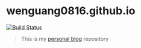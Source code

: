 # wenguang0816.github.io
[![Build Status](https://secure.travis-ci.org/wenguang0816/wenguang0816.github.io.svg)](https://travis-ci.org/wenguang0816/wenguang0816.github.io)

> This is my [personal blog](http://blog.wenguang0816.top) repository